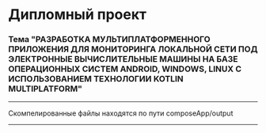 
<h1>
    Дипломный проект
</h1>

<h3>
Тема "РАЗРАБОТКА МУЛЬТИПЛАТФОРМЕННОГО ПРИЛОЖЕНИЯ
ДЛЯ МОНИТОРИНГА ЛОКАЛЬНОЙ СЕТИ ПОД ЭЛЕКТРОННЫЕ 
ВЫЧИСЛИТЕЛЬНЫЕ МАШИНЫ НА БАЗЕ ОПЕРАЦИОННЫХ СИСТЕМ 
ANDROID, WINDOWS, LINUX С ИСПОЛЬЗОВАНИЕМ ТЕХНОЛОГИИ 
KOTLIN MULTIPLATFORM"
</h3>

---

<span>
Скомпелированные файлы находятся по пути composeApp/output
</span>

---

[//]: # ([x]&#40;https://cyberdemon.ru&#41;)